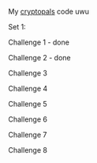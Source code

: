 
My [cryptopals](https://cryptopals.com/) code uwu

Set 1:

Challenge 1 - done

Challenge 2 - done

Challenge 3

Challenge 4

Challenge 5

Challenge 6

Challenge 7

Challenge 8
